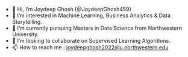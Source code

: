 - 👋 Hi, I’m Joydeep Ghosh (@JoydeepGhosh459)
- 👀 I’m interested in Machine Learning, Business Analytics & Data Storytelling. 
- 🌱 I’m currently pursuing Masters in Data Science from Northwestern University.
- 💞️ I’m looking to collaborate on Supervised Learning Algorithms.
- 📫 How to reach me : joydeepghosh2022@u.northwestern.edu

<!---
JoydeepGhosh459/JoydeepGhosh459 is a ✨ special ✨ repository because its `README.md` (this file) appears on your GitHub profile.
You can click the Preview link to take a look at your changes.
--->
